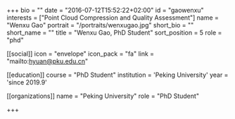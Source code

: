 +++
bio = ""
date = "2016-07-12T15:52:22+02:00"
id = "gaowenxu"
interests = ["Point Cloud Compression and Quality Assessment"]
name = "Wenxu Gao"
portrait = "/portraits/wenxugao.jpg"
short_bio = ""
short_name = ""
title = "Wenxu Gao, PhD Student"
sort_position = 5
role = "phd"

[[social]]
    icon = "envelope"
    icon_pack = "fa"
    link = "mailto:hyuan@pku.edu.cn"

[[education]]
    course = "PhD Student"
    institution = 'Peking University'
    year = 'since 2019.9'

[[organizations]]
    name = "Peking University"
    role = "PhD Student"

+++

